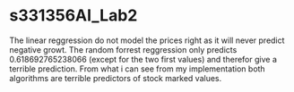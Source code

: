 # s331356AI_Lab2
The linear reggression do not model the prices right as it will never predict negative growt.
The random forrest reggression only predicts 0.618692765238066 (except for the two first values) and therefor give a terrible prediction.
From what i can see from my implementation both algorithms are terrible predictors of stock marked values.
